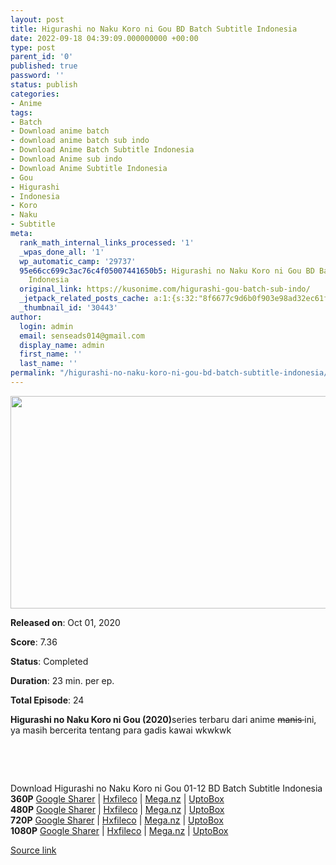 ```yaml
---
layout: post
title: Higurashi no Naku Koro ni Gou BD Batch Subtitle Indonesia
date: 2022-09-18 04:39:09.000000000 +00:00
type: post
parent_id: '0'
published: true
password: ''
status: publish
categories:
- Anime
tags:
- Batch
- Download anime batch
- download anime batch sub indo
- Download Anime Batch Subtitle Indonesia
- Download Anime sub indo
- Download Anime Subtitle Indonesia
- Gou
- Higurashi
- Indonesia
- Koro
- Naku
- Subtitle
meta:
  rank_math_internal_links_processed: '1'
  _wpas_done_all: '1'
  wp_automatic_camp: '29737'
  95e66cc699c3ac76c4f05007441650b5: Higurashi no Naku Koro ni Gou BD Batch Subtitle
    Indonesia
  original_link: https://kusonime.com/higurashi-gou-batch-sub-indo/
  _jetpack_related_posts_cache: a:1:{s:32:"8f6677c9d6b0f903e98ad32ec61f8deb";a:2:{s:7:"expires";i:1663520484;s:7:"payload";a:3:{i:0;a:1:{s:2:"id";i:27435;}i:1;a:1:{s:2:"id";i:29333;}i:2;a:1:{s:2:"id";i:27473;}}}}
  _thumbnail_id: '30443'
author:
  login: admin
  email: senseads014@gmail.com
  display_name: admin
  first_name: ''
  last_name: ''
permalink: "/higurashi-no-naku-koro-ni-gou-bd-batch-subtitle-indonesia/"
---
```

<p><img width="547" height="340" src="{{ site.baseurl }}/assets/2022/09/Higurashi-no-Naku-Koro-ni-Gou-547x340.jpg" class="attachment-thumb-large size-thumb-large wp-post-image" alt="" loading="lazy" title="Higurashi no Naku Koro ni Gou BD Batch Subtitle Indonesia" srcset="https://kusonime.com/wp-content/uploads/2020/11/Higurashi-no-Naku-Koro-ni-Gou-547x340.jpg 547w, https://kusonime.com/wp-content/uploads/2020/11/Higurashi-no-Naku-Koro-ni-Gou-300x187.jpg 300w, https://kusonime.com/wp-content/uploads/2020/11/Higurashi-no-Naku-Koro-ni-Gou-768x478.jpg 768w, https://kusonime.com/wp-content/uploads/2020/11/Higurashi-no-Naku-Koro-ni-Gou-520x323.jpg 520w, https://kusonime.com/wp-content/uploads/2020/11/Higurashi-no-Naku-Koro-ni-Gou.jpg 1000w" sizes="(max-width: 547px) 100vw, 547px" />
<p><b>Released on</b>: Oct 01, 2020</p>
<p>
<p><b>Score</b>: 7.36</p>
<p>
<p><b>Status</b>: Completed</p>
<p>
<p><b>Duration</b>: 23 min. per ep.</p>
<p>
<p><b>Total Episode</b>: 24</p>
<p>
<p><strong>Higurashi no Naku Koro ni Gou (2020)</strong>series terbaru dari anime <del datetime="2020-11-18T09:09:41+00:00">manis </del>ini, ya masih bercerita tentang para gadis kawai wkwkwk</p>
<p>
<p> </p>
<p>
<p> </p>
<p>
<div class="smokeddl">
<div class="smokettl">Download Higurashi no Naku Koro ni Gou 01-12 BD Batch Subtitle Indonesia</div>
<div class="smokeurl"><strong>360P</strong> <a href="https://acefile.co/f/49917213/kusonime-higurashi-no-naku-koro-ni-gou-bd-01-12-360p-rar" target="_blank" rel="noopener noreferrer">Google Sharer</a> | <a href="https://hxfile.co/7czs8evh7jv9" target="_blank" rel="noopener">Hxfileco</a> | <a href="https://mega.nz/file/zLYRnYrS#xrEmzP23l-Ht9OeNp46UiLKyQTqiQimHYhaIUb0JcHY" target="_blank" rel="noopener">Mega.nz</a> | <a href="https://uptobox.com/ubrephgsb402" target="_blank" rel="noopener">UptoBox</a></div>
<div class="smokeurl"><strong>480P</strong> <a href="https://acefile.co/f/49917214/kusonime-higurashi-no-naku-koro-ni-gou-bd-01-12-480p-rar" target="_blank" rel="noopener noreferrer">Google Sharer</a> | <a href="https://hxfile.co/fq217ipg8960" target="_blank" rel="noopener">Hxfileco</a> | <a href="https://mega.nz/file/qbYV3SbR#6T3R-evTNKXSCYGw2xGJgUoXWDDsgDucN2S_mwWVBWU" target="_blank" rel="noopener">Mega.nz</a> | <a href="https://uptobox.com/4o2bv8ghuu8i" target="_blank" rel="noopener">UptoBox</a></div>
<div class="smokeurl"><strong>720P</strong> <a href="https://acefile.co/f/49917218/kusonime-higurashi-no-naku-koro-ni-gou-bd-01-12-720p-rar" target="_blank" rel="noopener noreferrer">Google Sharer</a> | <a href="https://hxfile.co/wgdwx8mukqxt" target="_blank" rel="noopener">Hxfileco</a> | <a href="https://mega.nz/file/2XIXAQhQ#ziUJ5FNr6w2yOvLdbwDY9vjY9OvE0kumjwnk2hdbFz4" target="_blank" rel="noopener">Mega.nz</a> | <a href="https://uptobox.com/bzez4bf6z723" target="_blank" rel="noopener">UptoBox</a></div>
<div class="smokeurl"><strong>1080P</strong> <a href="https://acefile.co/f/49917221/kusonime-higurashi-no-naku-koro-ni-gou-bd-01-12-1080p-rar" target="_blank" rel="noopener noreferrer">Google Sharer</a> | <a href="https://hxfile.co/drs8e2md4k6i" target="_blank" rel="noopener">Hxfileco</a> | <a href="https://mega.nz/file/KXZlHa4J#s4c2QwWtBmk54qUYWjADNlBxE_txVFFCJsPFk_bK4BY" target="_blank" rel="noopener">Mega.nz</a> | <a href="https://uptobox.com/kxmt5kq6uha8" target="_blank" rel="noopener">UptoBox</a></div>
</div>
<p><a href="https://kusonime.com/higurashi-gou-batch-sub-indo/">Source link </a></p>
